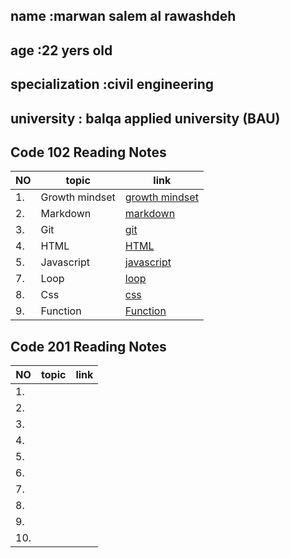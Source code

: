 ## name :marwan salem al rawashdeh 
## age :22 yers old 
## specialization :civil engineering
## university : balqa applied university (BAU)
## Code 102 Reading Notes

|  NO  |topic            |  link             |
|  -  |- |- |
|  1. | Growth mindset | [growth mindset](https://marwanrawshedh.github.io/readingnotes/growth%20mindset)|
| 2.  | Markdown       | [markdown](https://marwanrawshedh.github.io/readingnotes/markdown)      |
| 3.  | Git            | [git](https://marwanrawshedh.github.io/readingnotes/git)  
| 4.  | HTML | [HTML](https://marwanrawshedh.github.io/readingnotes/HTML) |
| 5. | Javascript | [javascript](https://marwanrawshedh.github.io/readingnotes/js) |
|  7. | Loop |  [loop](https://marwanrawshedh.github.io/readingnotes/loop ) |
| 8. | Css |[css ]( https://marwanrawshedh.github.io/readingnotes/css)  |
| 9. | Function   | [Function](https://marwanrawshedh.github.io/readingnotes/function) |

## Code 201 Reading Notes

|  NO  |topic            |  link             |
|  -  | - | - |
| 1. | |  |
| 2. | |  |
| 3. | |  |
| 4. | |  |
| 5. | |  |
| 6. | |   |
| 7. | |  |
| 8. | |  |
| 9. |  | |
| 10. | | |
